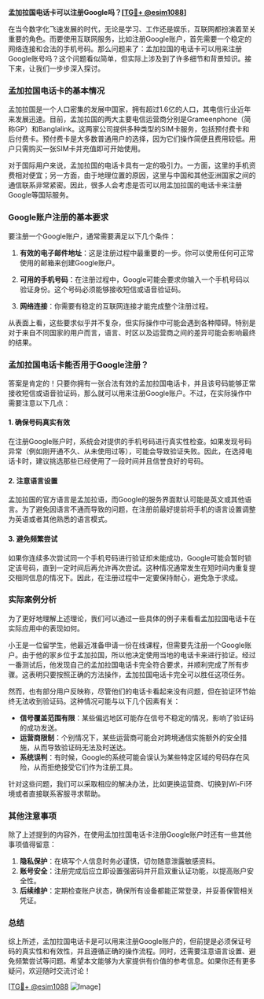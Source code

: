 **孟加拉国电话卡可以注册Google吗？[[TG💪+ @esim1088](https://t.me/s/esim1088)]**

在当今数字化飞速发展的时代，无论是学习、工作还是娱乐，互联网都扮演着至关重要的角色。而要使用互联网服务，比如注册Google账户，首先需要一个稳定的网络连接和合法的手机号码。那么问题来了：孟加拉国的电话卡可以用来注册Google账号吗？这个问题看似简单，但实际上涉及到了许多细节和背景知识。接下来，让我们一步步深入探讨。

### 孟加拉国电话卡的基本情况

孟加拉国是一个人口密集的发展中国家，拥有超过1.6亿的人口，其电信行业近年来发展迅速。目前，孟加拉国的两大主要电信运营商分别是Grameenphone（简称GP）和Banglalink。这两家公司提供多种类型的SIM卡服务，包括预付费卡和后付费卡。预付费卡是大多数普通用户的选择，因为它们操作简便且费用较低。用户只需购买一张SIM卡并充值即可开始使用。

对于国际用户来说，孟加拉国的电话卡具有一定的吸引力。一方面，这里的手机资费相对便宜；另一方面，由于地理位置的原因，这里与中国和其他亚洲国家之间的通信联系非常紧密。因此，很多人会考虑是否可以用孟加拉国的电话卡来注册Google等国际服务。

### Google账户注册的基本要求

要注册一个Google账户，通常需要满足以下几个条件：

1. **有效的电子邮件地址**：这是注册过程中最重要的一步。你可以使用任何可正常使用的邮箱来创建Google账户。
   
2. **可用的手机号码**：在注册过程中，Google可能会要求你输入一个手机号码以验证身份。这个号码必须能够接收短信或语音验证码。

3. **网络连接**：你需要有稳定的互联网连接才能完成整个注册过程。

从表面上看，这些要求似乎并不复杂，但实际操作中可能会遇到各种障碍。特别是对于来自不同国家的用户而言，语言、时区以及运营商之间的差异可能会影响最终的结果。

### 孟加拉国电话卡能否用于Google注册？

答案是肯定的！只要你拥有一张合法有效的孟加拉国电话卡，并且该号码能够正常接收短信或语音验证码，那么就可以用来注册Google账户。不过，在实际操作中需要注意以下几点：

#### 1. 确保号码真实有效
在注册Google账户时，系统会对提供的手机号码进行真实性检查。如果发现号码异常（例如刚开通不久、从未使用过等），可能会导致验证失败。因此，在选择电话卡时，建议挑选那些已经使用了一段时间并且信誉良好的号码。

#### 2. 注意语言设置
孟加拉国的官方语言是孟加拉语，而Google的服务界面默认可能是英文或其他语言。为了避免因语言不通而导致的问题，在注册前最好提前将手机的语言设置调整为英语或者其他熟悉的语言模式。

#### 3. 避免频繁尝试
如果你连续多次尝试同一个手机号码进行验证却未能成功，Google可能会暂时锁定该号码，直到一定时间后再允许再次尝试。这种情况通常发生在短时间内重复提交相同信息的情况下。因此，在注册过程中一定要保持耐心，避免急于求成。

### 实际案例分析

为了更好地理解上述理论，我们可以通过一些具体的例子来看看孟加拉国电话卡在实际应用中的表现如何。

小王是一位留学生，他最近准备申请一份在线课程，但需要先注册一个Google账户。由于他的家乡位于孟加拉国，所以他决定使用当地的电话卡来进行验证。经过一番测试后，他发现自己的孟加拉国电话卡完全符合要求，并顺利完成了所有步骤。这表明只要按照正确的方法操作，孟加拉国电话卡完全可以胜任这项任务。

然而，也有部分用户反映称，尽管他们的电话卡看起来没有问题，但在验证环节始终无法收到验证码。这种情况可能与以下几个因素有关：

- **信号覆盖范围有限**：某些偏远地区可能存在信号不稳定的情况，影响了验证码的成功发送。
- **运营商限制**：个别情况下，某些运营商可能会对跨境通信实施额外的安全措施，从而导致验证码无法及时送达。
- **系统误判**：有时候，Google的系统可能会误认为某些特定区域的号码存在风险，从而拒绝接受它们作为注册工具。

针对这些问题，我们可以采取相应的解决办法，比如更换运营商、切换到Wi-Fi环境或者直接联系客服寻求帮助。

### 其他注意事项

除了上述提到的内容外，在使用孟加拉国电话卡注册Google账户时还有一些其他事项值得留意：

1. **隐私保护**：在填写个人信息时务必谨慎，切勿随意泄露敏感资料。
2. **账号安全**：注册完成后应立即设置强密码并开启双重认证功能，以提高账户安全性。
3. **后续维护**：定期检查账户状态，确保所有设备都能正常登录，并妥善保管相关凭证。

### 总结

综上所述，孟加拉国电话卡是可以用来注册Google账户的，但前提是必须保证号码的真实性和有效性，并且遵循正确的操作流程。同时，还需要注意语言设置、避免频繁尝试等问题。希望本文能够为大家提供有价值的参考信息。如果你还有更多疑问，欢迎随时交流讨论！

[[TG💪+ @esim1088](https://t.me/s/esim1088) ![Image](https://i.postimg.cc/4NQfJmqS/Snipaste-2025-05-13-00-14-12.png)]
